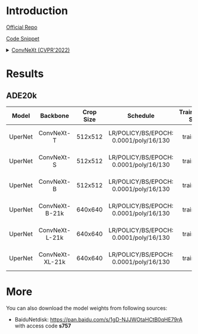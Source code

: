 # Introduction

<a href="https://github.com/facebookresearch/ConvNeXt">Official Repo</a>

<a href="https://github.com/SegmentationBLWX/sssegmentation/tree/main/ssseg/modules/backbones">Code Snippet</a>

<details>
<summary align="left"><a href="https://arxiv.org/pdf/2201.03545.pdf">ConvNeXt (CVPR'2022)</a></summary>

```latex
@article{liu2022convnet,
    title={A ConvNet for the 2020s},
    author={Liu, Zhuang and Mao, Hanzi and Wu, Chao-Yuan and Feichtenhofer, Christoph and Darrell, Trevor and Xie, Saining},
    journal={Proceedings of the IEEE/CVF Conference on Computer Vision and Pattern Recognition (CVPR)},
    year={2022}
}
```

</details>


# Results

## ADE20k
| Model         | Backbone              | Crop Size  | Schedule                               | Train/Eval Set  | mIoU   | Download                                                                                                                                                                                                                                                                                                                                                                                         |
| :-:           | :-:                   | :-:        | :-:                                    | :-:             | :-:    | :-:                                                                                                                                                                                                                                                                                                                                                                                              |
| UperNet       | ConvNeXt-T            | 512x512    | LR/POLICY/BS/EPOCH: 0.0001/poly/16/130 | train/val       | -      | [cfg](https://raw.githubusercontent.com/SegmentationBLWX/sssegmentation/main/ssseg/configs/convnext/upernet_convnexttiny_ade20k.py) &#124; [model]() &#124; [log]()       |
| UperNet       | ConvNeXt-S            | 512x512    | LR/POLICY/BS/EPOCH: 0.0001/poly/16/130 | train/val       | -      | [cfg](https://raw.githubusercontent.com/SegmentationBLWX/sssegmentation/main/ssseg/configs/convnext/upernet_convnextsmall_ade20k.py) &#124; [model]() &#124; [log]()          |
| UperNet       | ConvNeXt-B            | 512x512    | LR/POLICY/BS/EPOCH: 0.0001/poly/16/130 | train/val       | -      | [cfg](https://raw.githubusercontent.com/SegmentationBLWX/sssegmentation/main/ssseg/configs/convnext/upernet_convnextbase_ade20k.py) &#124; [model]() &#124; [log]()       |
| UperNet       | ConvNeXt-B-21k        | 640x640    | LR/POLICY/BS/EPOCH: 0.0001/poly/16/130 | train/val       | -      | [cfg](https://raw.githubusercontent.com/SegmentationBLWX/sssegmentation/main/ssseg/configs/convnext/upernet_convnextbase21k_ade20k.py) &#124; [model]() &#124; [log]() |
| UperNet       | ConvNeXt-L-21k        | 640x640    | LR/POLICY/BS/EPOCH: 0.0001/poly/16/130 | train/val       | -      | [cfg](https://raw.githubusercontent.com/SegmentationBLWX/sssegmentation/main/ssseg/configs/convnext/upernet_convnextlarge21k_ade20k.py) &#124; [model]() &#124; [log]()    |
| UperNet       | ConvNeXt-XL-21k       | 640x640    | LR/POLICY/BS/EPOCH: 0.0001/poly/16/130 | train/val       | -      | [cfg](https://raw.githubusercontent.com/SegmentationBLWX/sssegmentation/main/ssseg/configs/convnext/upernet_convnextxlarge21k_ade20k.py) &#124; [model]() &#124; [log]() |


# More
You can also download the model weights from following sources:
- BaiduNetdisk: https://pan.baidu.com/s/1gD-NJJWOtaHCtB0qHE79rA with access code **s757**